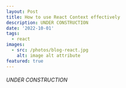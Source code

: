 ```yaml
---
layout: Post
title: How to use React Context effectively
description: UNDER CONSTRUCTION
date: '2022-10-01'
tags:
  - react
images:
  - src: /photos/blog-react.jpg
    alt: image alt attribute
featured: true
---
```


 ###### UNDER CONSTRUCTION